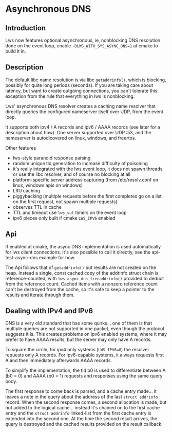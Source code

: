 # Asynchronous DNS

## Introduction

Lws now features optional asynchronous, ie, nonblocking DNS
resolution done on the event loop, enable `-DLWS_WITH_SYS_ASYNC_DNS=1`
at cmake to build it in.

## Description

The default libc name resolution is via libc `getaddrinfo()`, which is
blocking, possibly for quite long periods (seconds).  If you are
taking care about latency, but want to create outgoing connections,
you can't tolerate this exception from the rule that everything in
lws is nonblocking.

Lws' asynchronous DNS resolver creates a caching name resolver
that directly queries the configured nameserver itself over UDP,
from the event loop.

It supports both ipv4 / A records and ipv6 / AAAA records (see later
for a description about how).  One server supported over UDP :53,
and the nameserver is autodicovered on linux, windows, and freertos.
    
Other features

 - lws-style paranoid response parsing
 - random unique tid generation to increase difficulty of poisoning
 - it's really integrated with the lws event loop, it does not spawn
   threads or use the libc resolver, and of course no blocking at all
 - platform-specific server address capturing (from /etc/resolv.conf
   on linux, windows apis on windows)
 - LRU caching
 - piggybacking (multiple requests before the first completes go on
    a list on the first request, not spawn multiple requests)
 - observes TTL in cache
 - TTL and timeout use `lws_sul` timers on the event loop
 - ipv6 pieces only built if cmake `LWS_IPV6` enabled

## Api

If enabled at cmake, the async DNS implementation is used automatically
for lws client connections.  It's also possible to call it directly, see
the api-test-async-dns example for how.

The Api follows that of `getaddrinfo()` but results are not created on
the heap.  Instead a single, const cached copy of the addrinfo struct
chain is reference-counted, with `lws_async_dns_freeaddrinfo()` provided
to deduct from the reference count.  Cached items with a nonzero
reference count can't be destroyed from the cache, so it's safe to keep
a pointer to the results and iterate through them.

## Dealing with IPv4 and IPv6

DNS is a very old standard that has some quirks... one of them is that
multiple queries are not supported in one packet, even though the protocol
suggests it is.  This creates problems on ipv6 enabled systems, where
it may prefer to have AAAA results, but the server may only have A records.

To square the circle, for ipv4 only systems (`LWS_IPV6=0`) the resolver
requests only A records.  For ipv6-capable systems, it always requests
first A and then immediately afterwards AAAA records.

To simplify the implementation, the tid b0 is used to differentiate
between A (b0 = 0) and AAAA (b0 = 1) requests and responses using the
same query body.

The first response to come back is parsed, and a cache entry made...
it leaves a note in the query about the address of the last `struct addrinfo`
record.  When the second response comes, a second allocation is made,
but not added to the logical cache... instead it's chained on to the
first cache entry and the `struct addrinfo` linked-list from the
first cache entry is extended into the second one.  At the time the
second result arrives, the query is destroyed and the cached results
provided on the result callback.

